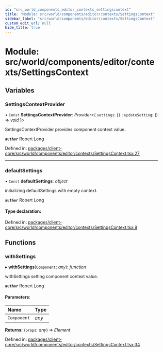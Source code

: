 ```yaml
---
id: "src_world_components_editor_contexts_settingscontext"
title: "Module: src/world/components/editor/contexts/SettingsContext"
sidebar_label: "src/world/components/editor/contexts/SettingsContext"
custom_edit_url: null
hide_title: true
---
```


# Module: src/world/components/editor/contexts/SettingsContext

## Variables

### SettingsContextProvider

• `Const` **SettingsContextProvider**: *Provider*<{ `settings`: {} ; `updateSetting`: () => *void*  }\>

SettingsContextProvider provides component context value.

**`author`** Robert Long

Defined in: [packages/client-core/src/world/components/editor/contexts/SettingsContext.tsx:27](https://github.com/xr3ngine/xr3ngine/blob/716a06460/packages/client-core/src/world/components/editor/contexts/SettingsContext.tsx#L27)

___

### defaultSettings

• `Const` **defaultSettings**: *object*

initializing defaultSettings with empty context.

**`author`** Robert Long

#### Type declaration:

Defined in: [packages/client-core/src/world/components/editor/contexts/SettingsContext.tsx:9](https://github.com/xr3ngine/xr3ngine/blob/716a06460/packages/client-core/src/world/components/editor/contexts/SettingsContext.tsx#L9)

## Functions

### withSettings

▸ **withSettings**(`Component`: *any*): *function*

withSettings setting component context value.

**`author`** Robert Long

#### Parameters:

Name | Type |
:------ | :------ |
`Component` | *any* |

**Returns:** (`props`: *any*) => *Element*

Defined in: [packages/client-core/src/world/components/editor/contexts/SettingsContext.tsx:34](https://github.com/xr3ngine/xr3ngine/blob/716a06460/packages/client-core/src/world/components/editor/contexts/SettingsContext.tsx#L34)
